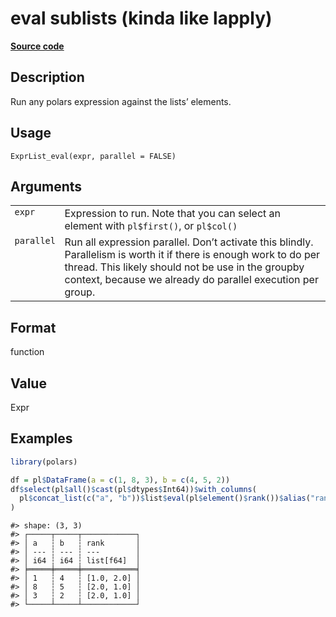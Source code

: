 
# eval sublists (kinda like lapply)

[**Source code**](https://github.com/pola-rs/r-polars/tree/0580dbe189881934960c63979bf59fc3448a21dc/R/expr__list.R#L421)

## Description

Run any polars expression against the lists’ elements.

## Usage

<pre><code class='language-R'>ExprList_eval(expr, parallel = FALSE)
</code></pre>

## Arguments

<table>
<tr>
<td style="white-space: nowrap; font-family: monospace; vertical-align: top">
<code id="ExprList_eval_:_expr">expr</code>
</td>
<td>
Expression to run. Note that you can select an element with
<code>pl$first()</code>, or <code>pl$col()</code>
</td>
</tr>
<tr>
<td style="white-space: nowrap; font-family: monospace; vertical-align: top">
<code id="ExprList_eval_:_parallel">parallel</code>
</td>
<td>
Run all expression parallel. Don’t activate this blindly. Parallelism is
worth it if there is enough work to do per thread. This likely should
not be use in the groupby context, because we already do parallel
execution per group.
</td>
</tr>
</table>

## Format

function

## Value

Expr

## Examples

``` r
library(polars)

df = pl$DataFrame(a = c(1, 8, 3), b = c(4, 5, 2))
df$select(pl$all()$cast(pl$dtypes$Int64))$with_columns(
  pl$concat_list(c("a", "b"))$list$eval(pl$element()$rank())$alias("rank")
)
```

    #> shape: (3, 3)
    #> ┌─────┬─────┬────────────┐
    #> │ a   ┆ b   ┆ rank       │
    #> │ --- ┆ --- ┆ ---        │
    #> │ i64 ┆ i64 ┆ list[f64]  │
    #> ╞═════╪═════╪════════════╡
    #> │ 1   ┆ 4   ┆ [1.0, 2.0] │
    #> │ 8   ┆ 5   ┆ [2.0, 1.0] │
    #> │ 3   ┆ 2   ┆ [2.0, 1.0] │
    #> └─────┴─────┴────────────┘
